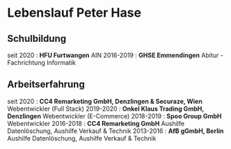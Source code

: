 # Lebenslauf Peter Hase


Schulbildung
---------
seit 2020
:   **HFU Furtwangen** AIN
2016-2019
:   **GHSE Emmendingen** Abitur - Fachrichtung Informatik

Arbeitserfahrung
----------

seit 2020
:   **CC4 Remarketing GmbH, Denzlingen & Securaze, Wien** Webentwickler (Full Stack)
2019-2020
:   **Onkel Klaus Trading GmbH, Denzlingen** Webentwickler (E-Commerce)
2018-2019
:   **Spoo Group GmbH** Webentwickler
2016-2018
:   **CC4 Remarketing GmbH** Aushilfe Datenlöschung, Aushilfe Verkauf & Technik
2013-2016
:   **AfB gGmbH, Berlin** Aushilfe Datenlöschung, Aushilfe Verkauf & Technik
